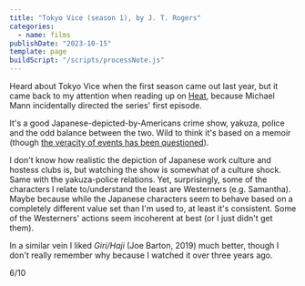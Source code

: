 ```yaml
---
title: "Tokyo Vice (season 1), by J. T. Rogers"
categories:
  - name: films
publishDate: "2023-10-15"
template: page
buildScript: "/scripts/processNote.js"
---
```


Heard about Tokyo Vice when the first season came out last year, but it came back to my attention when reading up on [Heat](/notes/heat-by-michael-mann/), because Michael Mann incidentally directed the series' first episode.

It's a good Japanese-depicted-by-Americans crime show, yakuza, police and the odd balance between the two. Wild to think it's based on a memoir (though [the veracity of events has been questioned](https://www.hollywoodreporter.com/movies/movie-features/tokyo-vice-problematic-source-material-1235135828/)).

I don't know how realistic the depiction of Japanese work culture and hostess clubs is, but watching the show is somewhat of a culture shock. Same with the yakuza-police relations. Yet, surprisingly, some of the characters I relate to/understand the least are Westerners (e.g. Samantha). Maybe because while the Japanese characters seem to behave based on a completely different value set than I'm used to, at least it's consistent. Some of the Westerners' actions seem incoherent at best (or I just didn't get them).

In a similar vein I liked _Giri/Haji_ (Joe Barton, 2019) much better, though I don't really remember why because I watched it over three years ago.

6/10
